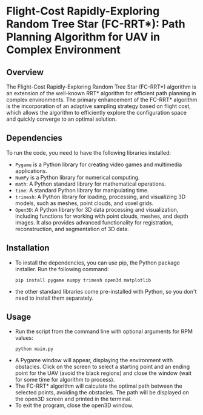 # Flight-Cost Rapidly-Exploring Random Tree Star (FC-RRT*): Path Planning Algorithm for UAV in Complex Environment

## Overview
The Flight-Cost Rapidly-Exploring Random Tree Star (FC-RRT*) algorithm is an extension of the well-known RRT* algorithm for efficient path planning in complex environments. The primary enhancement of the FC-RRT* algorithm is the incorporation of an adaptive sampling strategy based on flight cost, which allows the algorithm to efficiently explore the configuration space and quickly converge to an optimal solution.

## Dependencies
To run the code, you need to have the following libraries installed:

- `Pygame` is a Python library for creating video games and multimedia applications.
- `NumPy` is a Python library for numerical computing.
- `math`: A Python standard library for mathematical operations.
- `time`: A standard Python library for manipulating time.
- `trimesh`: A Python library for loading, processing, and visualizing 3D models, such as meshes, point clouds, and voxel grids.
- `Open3D`: A Python library for 3D data processing and visualization, including functions for working with point clouds, meshes, and depth images. It also provides advanced functionality for registration, reconstruction, and segmentation of 3D data.


## Installation 

- To install the dependencies, you can use pip, the Python package installer. Run the following command:
    ```
    pip install pygame numpy trimesh open3d matplotlib
    ```
-  the other standard libraries come pre-installed with Python, so you don't need to install them separately.

## Usage

- Run the script from the command line with optional arguments for RPM values:
    ```
    python main.py
    ```
- A Pygame window will appear, displaying the environment with obstacles. Click on the screen to select a starting point and an ending point for the UAV (avoid the black regions) and close the window (wait for some time for algorithm to process).
- The FC-RRT* algorithm will calculate the optimal path between the selected points, avoiding the obstacles. The path will be displayed on the open3D screen and printed in the terminal.
- To exit the program, close the open3D window.